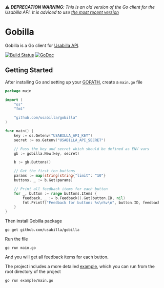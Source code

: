 ⚠️ _**DEPRECATION WARNING**: This is an old version of the Go client for the Usabilla API. It is adviced to use [the most recent version](https://github.com/usabilla/api-go)_


# Gobilla

Gobilla is a Go client for [Usabilla API](https://usabilla.com/api).

[![Build Status](https://travis-ci.org/usabilla/gobilla.svg?branch=master)](https://travis-ci.org/usabilla/gobilla)
[![GoDoc](http://godoc.org/github.com/usabilla/gobilla?status.svg)](http://godoc.org/github.com/usabilla/gobilla)

## Getting Started

After installing Go and setting up your [GOPATH](http://golang.org/doc/code.html#GOPATH), create a `main.go` file

```go
package main

import (
    "os"
    "fmt"

    "github.com/usabilla/gobilla"
)

func main() {
    key := os.Getenv("USABILLA_API_KEY")
    secret := os.Getenv("USABILLA_API_SECRET")

    // Pass the key and secret which should be defined as ENV vars
    gb := gobilla.New(key, secret)

    b := gb.Buttons()

    // Get the first ten buttons
    params := map[string]string{"limit": "10"}
    buttons, _ := b.Get(params)

    // Print all feedback items for each button
    for _, button := range buttons.Items {
        feedback, _ := b.Feedback().Get(button.ID, nil)
        fmt.Printf("Feedback for button: %s\n%v\n", button.ID, feedback.Items)
    }
}
```

Then install Gobilla package

    go get github.com/usabilla/gobilla

Run the file

    go run main.go

And you will get all feedback items for each button.

The project includes a more detailed [example](example/main.go), which you can run from the root directory of the project

    go run example/main.go
